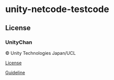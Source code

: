 # unity-netcode-testcode

## License

### UnityChan

© Unity Technologies Japan/UCL

[License](./Assets/UnityChan/License/UCL2.02)

[Guideline](https://unity-chan.com/contents/guideline/)
